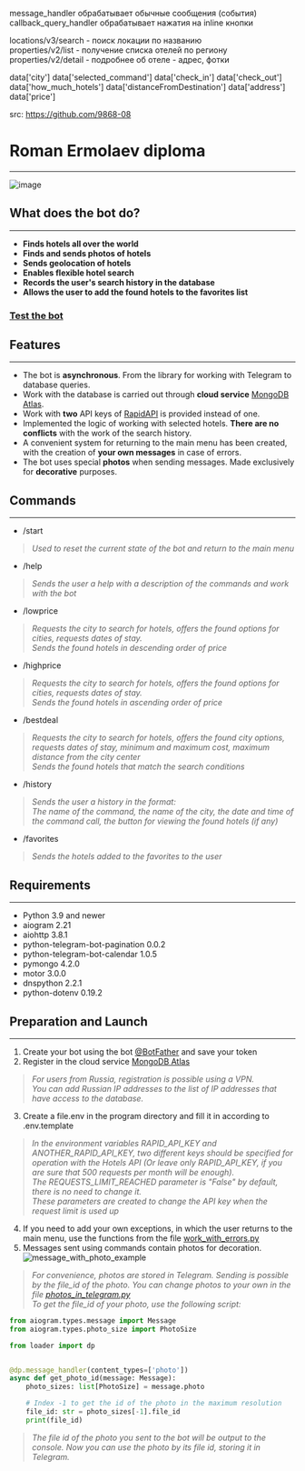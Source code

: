 message_handler обрабатывает обычные сообщения (события)
callback_query_handler обрабатывает нажатия на inline кнопки

locations/v3/search - поиск локации по названию  
properties/v2/list - получение списка отелей по региону  
properties/v2/detail - подробнее об отеле - адрес, фотки

data['city']
data['selected_command'] 
data['check_in']
data['check_out']
data['how_much_hotels']
data['distanceFromDestination']
data['address']
data['price']  


src: https://github.com/9868-08

# Roman Ermolaev diploma

***
![image](readme_header_image.png)

## What does the bot do?

***

+ **Finds hotels all over the world**
+ **Finds and sends photos of hotels**
+ **Sends geolocation of hotels**
+ **Enables flexible hotel search**
+ **Records the user's search history in the database**
+ **Allows the user to add the found hotels to the favorites list**

### [Test the bot](https://t.me/BetterThanBookingBot/ "Go to Telegram")

## Features

***

+ The bot is **asynchronous**. From the library for working with Telegram to database queries.
+ Work with the database is carried out through **cloud
  service** [MongoDB Atlas](https://www.mongodb.com/atlas/database ).
+ Work with **two** API keys of [RapidAPI](https://rapidapi.com/apidojo/api/hotels4/) is provided instead of one.
+ Implemented the logic of working with selected hotels. **There are no conflicts** with the work of the search history.
+ A convenient system for returning to the main menu has been created, with the creation of **your own messages** in
  case of errors.
+ The bot uses special **photos** when sending messages. Made exclusively for **decorative** purposes.

## Commands

***

+ /start

> *Used to reset the current state of the bot and return to the main menu*

+ /help

> *Sends the user a help with a description of the commands and work with the bot*

+ /lowprice

> *Requests the city to search for hotels, offers the found options for cities, requests dates of stay.*  
*Sends the found hotels in descending order of price*

+ /highprice

> *Requests the city to search for hotels, offers the found options for cities, requests dates of stay.*  
*Sends the found hotels in ascending order of price*

+ /bestdeal

> *Requests the city to search for hotels, offers the found city options, requests dates of stay, minimum and maximum cost, maximum distance from the city center*  
*Sends the found hotels that match the search conditions*

+ /history

> *Sends the user a history in the format:*  
*The name of the command, the name of the city, the date and time of the command call, the button for viewing the found hotels (if any)*

+ /favorites

> *Sends the hotels added to the favorites to the user*

## Requirements

***

+ Python 3.9 and newer
+ aiogram 2.21
+ aiohttp 3.8.1
+ python-telegram-bot-pagination 0.0.2
+ python-telegram-bot-calendar 1.0.5
+ pymongo 4.2.0
+ motor 3.0.0
+ dnspython 2.2.1
+ python-dotenv 0.19.2

## Preparation and Launch

***

1. Create your bot using the bot [@BotFather](https://t.me/BotFather ) and save your token
2. Register in the cloud service [MongoDB Atlas](https://www.mongodb.com/atlas/database)

> *For users from Russia, registration is possible using a VPN.  
You can add Russian IP addresses to the list of IP addresses that have access to the database.*

3. Create a file.env in the program directory and fill it in according to .env.template

> *In the environment variables RAPID_API_KEY and ANOTHER_RAPID_API_KEY, two different keys should be specified for operation with the Hotels API (Or leave only RAPID_API_KEY, if you are sure that 500 requests per month will be enough).  
The REQUESTS_LIMIT_REACHED parameter is "False" by default, there is no need to change it.  
These parameters are created to change the API key when the request limit is used up*

4. If you need to add your own exceptions, in which the user returns to the main menu, use the functions from the
   file [work_with_errors.py ](/utils/misc/work_with_errors.py )
5. Messages sent using commands contain photos for decoration.  
   ![message_with_photo_example](message_with_photo_template.png)

> *For convenience, photos are stored in Telegram. Sending is possible by the file_id of the photo. You can change photos to your own in the file [photos_in_telegram.py ](/photos/main_menu.png)  
To get the file_id of your photo, use the following script:*

```python
from aiogram.types.message import Message
from aiogram.types.photo_size import PhotoSize

from loader import dp


@dp.message_handler(content_types=['photo'])
async def get_photo_id(message: Message):
    photo_sizes: list[PhotoSize] = message.photo

    # Index -1 to get the id of the photo in the maximum resolution
    file_id: str = photo_sizes[-1].file_id
    print(file_id)
```

> *The file id of the photo you sent to the bot will be output to the console. Now you can use the photo by its file id, storing it in Telegram.*
